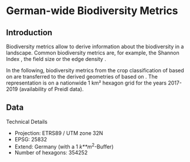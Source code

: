 # German-wide Biodiversity Metrics
## Introduction

Biodiversity metrics allow to derive information about the biodiversity
in a landscape. Common biodiversity metrics are, for example, the
Shannon Index , the field size or the edge density .

In the following, biodiversity metrics from the crop classification of
based on are transferred to the derived geometries of based on . The
representation is on a nationwide 1 km² hexagon grid for the years
2017-2019 (availability of Preidl data).

## Data

Technical Details

-   Projection: ETRS89 / UTM zone 32N
-   EPSG: 25832
-   Extend: Germany (with a 1 *k**m*<sup>2</sup>-Buffer)
-   Number of hexagons: 354252
